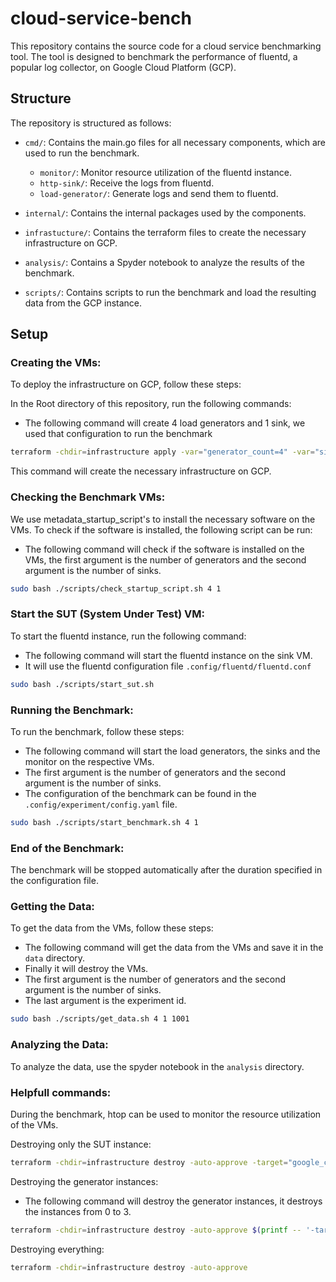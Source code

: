 # cloud-service-bench

This repository contains the source code for a cloud service benchmarking tool. The tool is designed to benchmark the performance of fluentd, a popular log collector, on Google Cloud Platform (GCP).

## Structure

The repository is structured as follows:

- `cmd/`: Contains the main.go files for all necessary components, which are used to run the benchmark.

  - `monitor/`: Monitor resource utilization of the fluentd instance.
  - `http-sink/`: Receive the logs from fluentd.
  - `load-generator/`: Generate logs and send them to fluentd.

- `internal/`: Contains the internal packages used by the components.
- `infrastucture/`: Contains the terraform files to create the necessary infrastructure on GCP.
- `analysis/`: Contains a Spyder notebook to analyze the results of the benchmark.
- `scripts/`: Contains scripts to run the benchmark and load the resulting data from the GCP instance.

## Setup

### Creating the VMs:

To deploy the infrastructure on GCP, follow these steps:

In the Root directory of this repository, run the following commands:

- The following command will create 4 load generators and 1 sink,
  we used that configuration to run the benchmark

```bash
terraform -chdir=infrastructure apply -var="generator_count=4" -var="sink_count=1"
```

This command will create the necessary infrastructure on GCP.

### Checking the Benchmark VMs:

We use metadata_startup_script's to install the necessary software on the VMs. To check if the software is installed, the following script can be run:

- The following command will check if the software is installed on the VMs, the first argument is the number of generators and the second argument is the number of sinks.

```bash
sudo bash ./scripts/check_startup_script.sh 4 1
```

### Start the SUT (System Under Test) VM:

To start the fluentd instance, run the following command:

- The following command will start the fluentd instance on the sink VM.
- It will use the fluentd configuration file `.config/fluentd/fluentd.conf`

```bash
sudo bash ./scripts/start_sut.sh
```

### Running the Benchmark:

To run the benchmark, follow these steps:

- The following command will start the load generators, the sinks and the monitor on the respective VMs.
- The first argument is the number of generators and the second argument is the number of sinks.
- The configuration of the benchmark can be found in the `.config/experiment/config.yaml` file.

```bash
sudo bash ./scripts/start_benchmark.sh 4 1
```

### End of the Benchmark:

The benchmark will be stopped automatically after the duration specified in the configuration file.

### Getting the Data:

To get the data from the VMs, follow these steps:

- The following command will get the data from the VMs and save it in the `data` directory.
- Finally it will destroy the VMs.
- The first argument is the number of generators and the second argument is the number of sinks.
- The last argument is the experiment id.

```bash
sudo bash ./scripts/get_data.sh 4 1 1001
```

### Analyzing the Data:

To analyze the data, use the spyder notebook in the `analysis` directory.

### Helpfull commands:

During the benchmark, htop can be used to monitor the resource utilization of the VMs.

Destroying only the SUT instance:

```bash
terraform -chdir=infrastructure destroy -auto-approve -target="google_compute_instance.fluentd"
```

Destroying the generator instances:

- The following command will destroy the generator instances, it destroys the instances from 0 to 3.

```bash
terraform -chdir=infrastructure destroy -auto-approve $(printf -- '-target=google_compute_instance_from_template.generator[%d] ' {0..3})
```

Destroying everything:

```bash
terraform -chdir=infrastructure destroy -auto-approve
```
